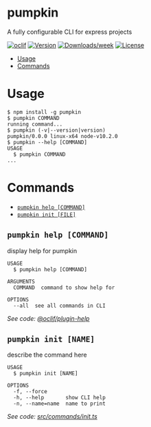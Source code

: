 pumpkin
=======

A fully configurable CLI for express projects

[![oclif](https://img.shields.io/badge/cli-oclif-brightgreen.svg)](https://oclif.io)
[![Version](https://img.shields.io/npm/v/pumpkin.svg)](https://npmjs.org/package/pumpkin)
[![Downloads/week](https://img.shields.io/npm/dw/pumpkin.svg)](https://npmjs.org/package/pumpkin)
[![License](https://img.shields.io/npm/l/pumpkin.svg)](https://github.com/LeopoldBriand-bot/PumpkinCLI/blob/master/package.json)

<!-- toc -->
* [Usage](#usage)
* [Commands](#commands)
<!-- tocstop -->
# Usage
<!-- usage -->
```sh-session
$ npm install -g pumpkin
$ pumpkin COMMAND
running command...
$ pumpkin (-v|--version|version)
pumpkin/0.0.0 linux-x64 node-v10.2.0
$ pumpkin --help [COMMAND]
USAGE
  $ pumpkin COMMAND
...
```
<!-- usagestop -->
# Commands
<!-- commands -->
* [`pumpkin help [COMMAND]`](#pumpkin-help-command)
* [`pumpkin init [FILE]`](#pumpkin-init-file)


## `pumpkin help [COMMAND]`

display help for pumpkin

```
USAGE
  $ pumpkin help [COMMAND]

ARGUMENTS
  COMMAND  command to show help for

OPTIONS
  --all  see all commands in CLI
```

_See code: [@oclif/plugin-help](https://github.com/oclif/plugin-help/blob/v3.1.0/src/commands/help.ts)_

## `pumpkin init [NAME]`

describe the command here

```
USAGE
  $ pumpkin init [NAME]

OPTIONS
  -f, --force
  -h, --help       show CLI help
  -n, --name=name  name to print
```

_See code: [src/commands/init.ts](https://github.com/LeopoldBriand-bot/PumpkinCLI/blob/v0.0.0/src/commands/init.ts)_
<!-- commandsstop -->
